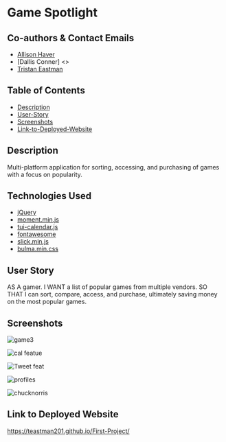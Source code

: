 # Game Spotlight
## Co-authors & Contact Emails
* [Allison Haver](allisonbhaver@gmail.com>)
* [Dallis Conner] <>
* [Tristan Eastman](teastman85@gmail.com)

## Table of Contents
* [Description](#description)
* [User-Story](#user-story)
* [Screenshots](#screenshots)
* [Link-to-Deployed-Website](#link)

## Description
Multi-platform application for sorting, accessing, and purchasing of games with a focus on popularity. 

## Technologies Used
* [jQuery](https://jquery.com/)
* [moment.min.js](https://momentjs.com/)
* [tui-calendar.js](https://ui.toast.com/tui-calendar/)
* [fontawesome](https://fontawesome.com/)
* [slick.min.js](http://kenwheeler.github.io/slick/)
* [bulma.min.css](https://bulma.io/)

## User Story
AS A gamer.
I WANT a list of popular games from multiple vendors.
SO THAT I can sort, compare, access, and purchase, ultimately saving money  on the most popular games.

## Screenshots
![game3](https://user-images.githubusercontent.com/67609357/91758617-4ac4e800-eb9e-11ea-9919-e973c16ae9c7.JPG)

![cal featue](https://user-images.githubusercontent.com/67609357/91758714-7051f180-eb9e-11ea-880a-2e0e3b31724f.JPG)

![Tweet feat](https://user-images.githubusercontent.com/67609357/91758788-8d86c000-eb9e-11ea-9ecb-20d6261fa39d.JPG)

![profiles](https://user-images.githubusercontent.com/67609357/91758846-a1322680-eb9e-11ea-9c1f-9bcf93727389.JPG)

![chucknorris](https://user-images.githubusercontent.com/67609357/91758905-b6a75080-eb9e-11ea-9a2e-ed4ffb24bc97.JPG)

## Link to Deployed Website
https://teastman201.github.io/First-Project/
